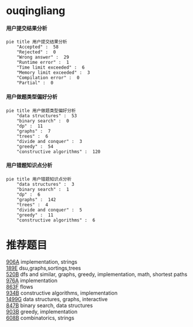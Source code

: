 # ouqingliang

<!-- tabs:start -->



#### **用户提交结果分析**

```mermaid
pie title 用户提交结果分析
    "Accepted" :  58
    "Rejected" :  0
    "Wrong answer" :  29
    "Runtime error" :  1
    "Time limit exceeded" :  6
    "Memory limit exceeded" :  3
    "Compilation error" :  0
    "Partial" :  0
```

#### **用户做题类型偏好分析**

```mermaid
pie title 用户做题类型偏好分析
    "data structures" :  53
    "binary search" :  0
    "dp" :  11
    "graphs" :  7
    "trees" :  6
    "divide and conquer" :  3
    "greedy" :  54
    "constructive algorithms" :  120
```
#### **用户错题知识点分析**

```mermaid
pie title 用户错题知识点分析
    "data structures" :  3
    "binary search" :  1
    "dp" :  6
    "graphs" :  142
    "trees" :  4
    "divide and conquer" :  5
    "greedy" :  11
    "constructive algorithms" :  6
```



<!-- tabs:end -->
# 推荐题目
[906A](https://codeforces.com/contest/906/problem/A)		implementation,
                        strings		  
[189E](https://codeforces.com/contest/189/problem/E)		dsu,graphs,sortings,trees		  
[520B](https://codeforces.com/contest/520/problem/B)		dfs and similar,
                        graphs,
                        greedy,
                        implementation,
                        math,
                        shortest paths		  
[976A](https://codeforces.com/contest/976/problem/A)		implementation		  
[863F](https://codeforces.com/contest/863/problem/F)		flows		  
[934B](https://codeforces.com/contest/934/problem/B)		constructive algorithms,
                        implementation		  
[1499G](https://codeforces.com/contest/1499/problem/G)		data structures,
                        graphs,
                        interactive		  
[847B](https://codeforces.com/contest/847/problem/B)		binary search,
                        data structures		  
[903B](https://codeforces.com/contest/903/problem/B)		greedy,
                        implementation		  
[608B](https://codeforces.com/contest/608/problem/B)		combinatorics,
                        strings		  
